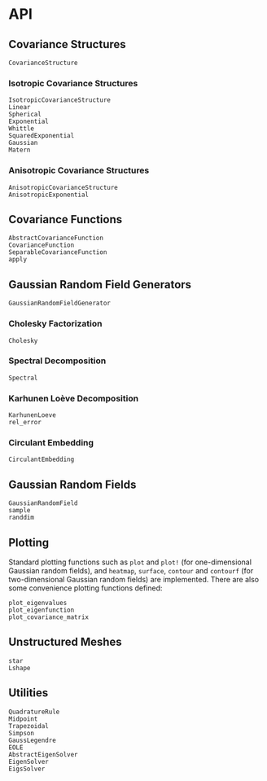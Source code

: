 # API

## Covariance Structures

```@docs
CovarianceStructure
```

### Isotropic Covariance Structures

```@docs
IsotropicCovarianceStructure
Linear
Spherical
Exponential
Whittle
SquaredExponential
Gaussian
Matern
```

### Anisotropic Covariance Structures

```@docs
AnisotropicCovarianceStructure
AnisotropicExponential
```

## Covariance Functions

```@docs
AbstractCovarianceFunction
CovarianceFunction
SeparableCovarianceFunction
apply
```

## Gaussian Random Field Generators

```@docs
GaussianRandomFieldGenerator
```

### Cholesky Factorization

```@docs
Cholesky
```

### Spectral Decomposition

```@docs
Spectral
```

### Karhunen Loève Decomposition

```@docs
KarhunenLoeve
rel_error
```

### Circulant Embedding

```@docs
CirculantEmbedding
```

## Gaussian Random Fields

```@docs
GaussianRandomField
sample
randdim
```

## Plotting

Standard plotting functions such as `plot` and `plot!` (for one-dimensional Gaussian random fields), and `heatmap`, `surface`, `contour` and `contourf` (for two-dimensional Gaussian random fields) are implemented. There are also some convenience plotting functions defined:

```@docs
plot_eigenvalues
plot_eigenfunction
plot_covariance_matrix
```

## Unstructured Meshes

```@docs
star
Lshape
```

## Utilities

```@docs
QuadratureRule
Midpoint
Trapezoidal
Simpson
GaussLegendre
EOLE
AbstractEigenSolver
EigenSolver
EigsSolver
```
